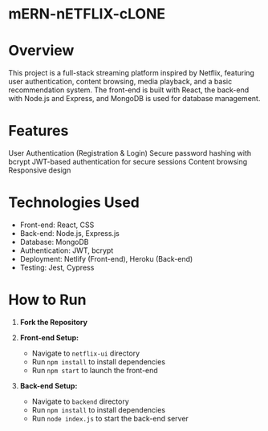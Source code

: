 # mERN-nETFLIX-cLONE

# Overview

This project is a full-stack streaming platform inspired by Netflix, featuring user authentication, content browsing, media playback, and a basic recommendation system. The front-end is built with React, the back-end with Node.js and Express, and MongoDB is used for database management.

# Features

User Authentication (Registration & Login)
Secure password hashing with bcrypt
JWT-based authentication for secure sessions
Content browsing
Responsive design

# Technologies Used

- Front-end: React, CSS
- Back-end: Node.js, Express.js
- Database: MongoDB
- Authentication: JWT, bcrypt
- Deployment: Netlify (Front-end), Heroku (Back-end)
- Testing: Jest, Cypress

# How to Run

1. **Fork the Repository**
2. **Front-end Setup:**
   - Navigate to `netflix-ui` directory
   - Run `npm install` to install dependencies
   - Run `npm start` to launch the front-end

3. **Back-end Setup:**
   - Navigate to `backend` directory
   - Run `npm install` to install dependencies
   - Run `node index.js` to start the back-end server
